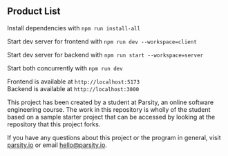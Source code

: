 ## Product List

Install dependencies with `npm run install-all`

Start dev server for frontend with `npm run dev --workspace=client`

Start dev server for backend with `npm run start --workspace=server`

Start both concurrently with `npm run dev`

Frontend is available at `http://localhost:5173`  
Backend is available at `http://localhost:3000`

This project has been created by a student at Parsity, an online software engineering course. The work in this repository is wholly of the student based on a sample starter project that can be accessed by looking at the repository that this project forks.

If you have any questions about this project or the program in general, visit [parsity.io](https://parsity.io/) or email hello@parsity.io.
